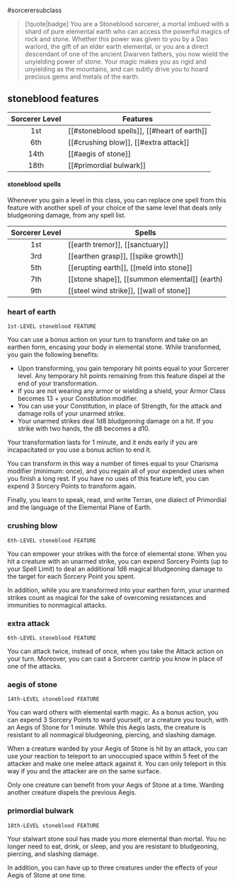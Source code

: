 #sorcerersubclass

> [!quote|badge] 
> You are a Stoneblood sorcerer, a mortal imbued with a shard of pure elemental earth who can access the powerful magics of rock and stone. Whether this power was given to you by a Dao warlord, the gift of an elder earth elemental, or you are a direct descendant of one of the ancient Dwarven fathers, you now wield the unyielding power of stone. Your magic makes you as rigid and unyielding as the mountains, and can subtly drive you to hoard precious gems and metals of the earth.
## stoneblood features
| **Sorcerer Level** | **Features**                                |
| :----------------: | ------------------------------------------- |
|        1st         | [[#stoneblood spells]], [[#heart of earth]] |
|        6th         | [[#crushing blow]], [[#extra attack]]       |
|        14th        | [[#aegis of stone]]                         |
|        18th        | [[#primordial bulwark]]                     |
#### stoneblood spells
Whenever you gain a level in this class, you can replace one spell from this feature with another spell of your choice of the same level that deals only bludgeoning damage, from any spell list.

| **Sorcerer Level** | **Spells**                                    |
| :----------------: | --------------------------------------------- |
|        1st         | [[earth tremor]], [[sanctuary]]               |
|        3rd         | [[earthen grasp]], [[spike growth]]           |
|        5th         | [[erupting earth]], [[meld into stone]]       |
|        7th         | [[stone shape]], [[summon elemental]] (earth) |
|        9th         | [[steel wind strike]], [[wall of stone]]      |
### heart of earth
`1st-LEVEL stoneblood FEATURE`

You can use a bonus action on your turn to transform and take on an earthen form, encasing your body in elemental stone. While transformed, you gain the following benefits:
- Upon transforming, you gain temporary hit points equal to your Sorcerer level. Any temporary hit points remaining from this feature dispel at the end of your transformation.
- If you are not wearing any armor or wielding a shield, your Armor Class becomes 13 + your Constitution modifier.
- You can use your Constitution, in place of Strength, for the attack and damage rolls of your unarmed strike.
- Your unarmed strikes deal 1d8 bludgeoning damage on a hit. If you strike with two hands, the d8 becomes a d10.

Your transformation lasts for 1 minute, and it ends early if you are incapacitated or you use a bonus action to end it.

You can transform in this way a number of times equal to your Charisma modifier (minimum: once), and you regain all of your expended uses when you finish a long rest. If you have no uses of this feature left, you can expend 3 Sorcery Points to transform again.

Finally, you learn to speak, read, and write Terran, one dialect of Primordial and the language of the Elemental Plane of Earth.
### crushing blow
`6th-LEVEL stoneblood FEATURE`

You can empower your strikes with the force of elemental stone. When you hit a creature with an unarmed strike, you can expend Sorcery Points (up to your Spell Limit) to deal an additional 1d6 magical bludgeoning damage to the target for each Sorcery Point you spent.

In addition, while you are transformed into your earthen form, your unarmed strikes count as magical for the sake of overcoming resistances and immunities to nonmagical attacks.
### extra attack
`6th-LEVEL stoneblood FEATURE`

You can attack twice, instead of once, when you take the Attack action on your turn. Moreover, you can cast a Sorcerer cantrip you know in place of one of the attacks.
### aegis of stone
`14th-LEVEL stoneblood FEATURE`

You can ward others with elemental earth magic. As a bonus action, you can expend 3 Sorcery Points to ward yourself, or a creature you touch, with an Aegis of Stone for 1 minute. While this Aegis lasts, the creature is resistant to all nonmagical bludgeoning, piercing, and slashing damage.

When a creature warded by your Aegis of Stone is hit by an attack, you can use your reaction to teleport to an unoccupied space within 5 feet of the attacker and make one melee attack against it. You can only teleport in this way if you and the attacker are on the same surface.

Only one creature can benefit from your Aegis of Stone at a time. Warding another creature dispels the previous Aegis.
### primordial bulwark
`18th-LEVEL stoneblood FEATURE`

Your stalwart stone soul has made you more elemental than mortal. You no longer need to eat, drink, or sleep, and you are resistant to bludgeoning, piercing, and slashing damage.

In addition, you can have up to three creatures under the effects of your Aegis of Stone at one time.
